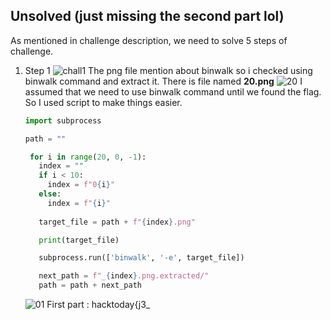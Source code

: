## Unsolved (just missing the second part lol)

As mentioned in challenge description, we need to solve 5 steps of challenge.

1. Step 1
   ![chall1](https://github.com/user-attachments/assets/63ddeefc-2cc7-4278-aaa4-336d66775a38)
   The png file mention about binwalk so i checked using binwalk command and extract it. There is file named **20.png**
   ![20](https://github.com/user-attachments/assets/646c4573-036c-4f84-ace0-7784d39fe98a)
   I assumed that we need to use binwalk command until we found the flag. So I used script to make things easier.
   ```python
   import subprocess

   path = ""

    for i in range(20, 0, -1):
      index = ""
      if i < 10:
        index = f"0{i}"
      else:
        index = f"{i}"
    
      target_file = path + f"{index}.png"

      print(target_file)

      subprocess.run(['binwalk', '-e', target_file])

      next_path = f"_{index}.png.extracted/"
      path = path + next_path 
   ```
   ![01](https://github.com/user-attachments/assets/94d1ba38-bcf7-4209-b0e3-16b73274d5ca)
   First part : hacktoday{j3_

   
   
   



